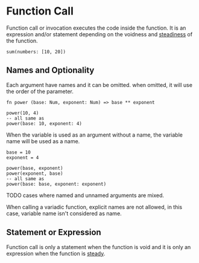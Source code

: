 # Function Call

Function call or invocation executes the code inside the function. It is an expression and/or statement depending on the voidness and [steadiness](../type/steadiness.md) of the function.

```stick
sum(numbers: [10, 20])
```

## Names and Optionality

Each argument have names and it can be omitted. when omitted, it will use the order of the parameter.

```stick
fn power (base: Num, exponent: Num) => base ** exponent

power(10, 4)
-- all same as
power(base: 10, exponent: 4)
```

When the variable is used as an argument without a name, the variable name will be used as a name.

```stick
base = 10
exponent = 4

power(base, exponent)
power(exponent, base)
-- all same as
power(base: base, exponent: exponent)
```

TODO cases where named and unnamed arguments are mixed.

When calling a variadic function, explicit names are not allowed, in this case, variable name isn't considered as name.

## Statement or Expression

Function call is only a statement when the function is void and it is only an expression when the function is [steady](../type/steadiness.md).
